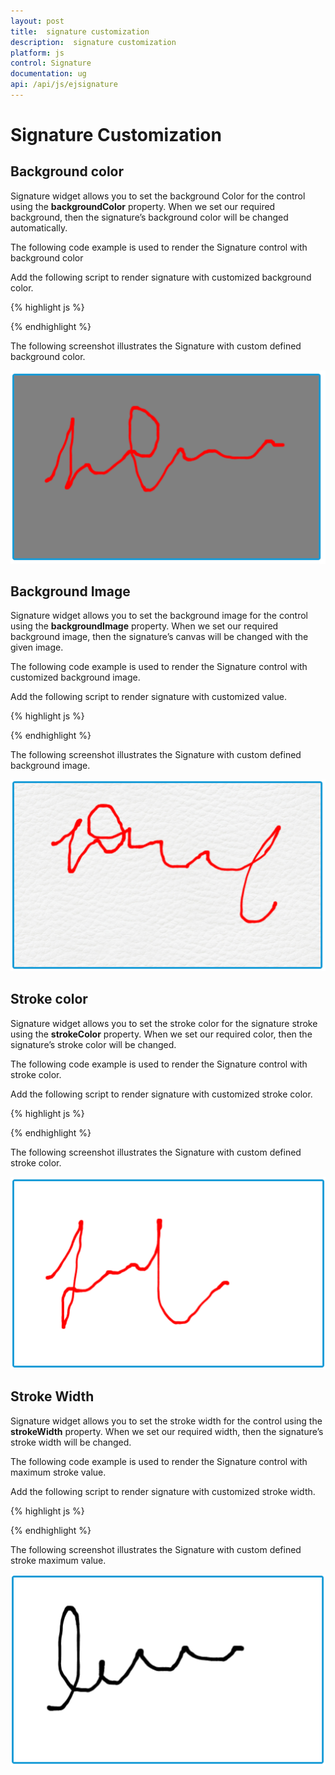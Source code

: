 ```yaml
---
layout: post
title:  signature customization
description:  signature customization
platform: js
control: Signature
documentation: ug
api: /api/js/ejsignature
---
```


# Signature Customization

## Background color

Signature widget allows you to set the background Color for the control using the **backgroundColor** property. When we set our required background, then the signature’s background color will be changed automatically.

The following code example is used to render the Signature control with background color

Add the following script to render signature with customized background color.

{% highlight js %}

  <script type="text/javascript">
        $(function () {
            $("signature").ejSignature({ backgroundColor:"grey" });
        });
    </script>

{% endhighlight %}

The following screenshot illustrates the Signature with custom defined background color.

![](Signature_Customization_images\backgroundcolor_img1.png)

## Background Image

Signature widget allows you to set the background image for the control using the **backgroundImage** property. When we set our required background image, then the signature’s canvas will be changed with the given image.

The following code example is used to render the Signature control with customized background image.

Add the following script to render signature with customized value.

{% highlight js %}

   <script type="text/javascript">
        $(function () {
            $("signature").ejSignature({ backgroundImage: "image.jpg" });
        });
    </script>

{% endhighlight %}

The following screenshot illustrates the Signature with custom defined background image.

![](Signature_Customization_images\backgroundimage_img1.png)



## Stroke color

Signature widget allows you to set the stroke color for the signature stroke using the **strokeColor** property. When we set our required color, then the signature’s stroke color will be changed.

The following code example is used to render the Signature control with stroke color.

Add the following script to render signature with customized stroke color.

{% highlight js %}

   <script type="text/javascript">
        $(function () {
            $("signature").ejSignature({ strokeColor: "red" });
        });
    </script>

{% endhighlight %}

The following screenshot illustrates the Signature with custom defined stroke color.

![](Signature_Customization_images\strokecolor_img1.png)

## Stroke Width

Signature widget allows you to set the stroke width for the control using the **strokeWidth** property. When we set our required width, then the signature’s stroke width will be changed.

The following code example is used to render the Signature control with maximum stroke value.

Add the following script to render signature with customized stroke width.

{% highlight js %}

   <script type="text/javascript">
        $(function () {
            $("signature").ejSignature({ strokeWidth: 4 });
        });
    </script>

{% endhighlight %}

The following screenshot illustrates the Signature with custom defined stroke maximum value.

![](Signature_Customization_images\strokewidth_img1.png)